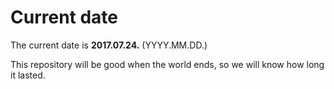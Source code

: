 # Current date

The current date is **2017.07.24.** (YYYY.MM.DD.)

This repository will be good when the world ends, so we will know how long it lasted.